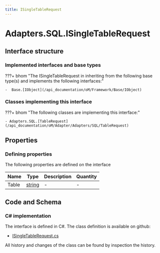 ```yaml
---
title: ISingleTableRequest
---
```


# Adapters.SQL.ISingleTableRequest



## Interface structure

### Implemented interfaces and base types

???+ bhom "The ISingleTableRequest in inheriting from the following base type(s) and implements the following interfaces:"

    -  Base.[IObject](/api_documentation/oM/Framework/Base/IObject)


### Classes implementing this interface

???+ bhom "The following classes are implementing this interface:"

    - Adapters.SQL.[TableRequest](/api_documentation/oM/Adapter/Adapters/SQL/TableRequest)


## Properties



### Defining properties

The following properties are defined on the interface

| Name             | Type             | Description      | Quantity         |
|------------------|------------------|------------------|------------------|
| Table | [string](https://learn.microsoft.com/en-us/dotnet/api/System.String?view=netstandard-2.0) | - | - |


## Code and Schema

### C# implementation

The interface is defined in C#. The class definition is available on github:

- [ISingleTableRequest.cs](https://github.com/BHoM/SQL_Toolkit/blob/develop/SQL_oM/Requests/ISingleTableRequest.cs)

All history and changes of the class can be found by inspection the history.
